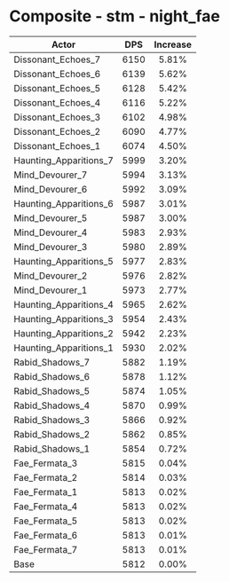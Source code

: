 # Composite - stm - night_fae
| Actor | DPS | Increase |
|---|:---:|:---:|
|Dissonant_Echoes_7|6150|5.81%|
|Dissonant_Echoes_6|6139|5.62%|
|Dissonant_Echoes_5|6128|5.42%|
|Dissonant_Echoes_4|6116|5.22%|
|Dissonant_Echoes_3|6102|4.98%|
|Dissonant_Echoes_2|6090|4.77%|
|Dissonant_Echoes_1|6074|4.50%|
|Haunting_Apparitions_7|5999|3.20%|
|Mind_Devourer_7|5994|3.13%|
|Mind_Devourer_6|5992|3.09%|
|Haunting_Apparitions_6|5987|3.01%|
|Mind_Devourer_5|5987|3.00%|
|Mind_Devourer_4|5983|2.93%|
|Mind_Devourer_3|5980|2.89%|
|Haunting_Apparitions_5|5977|2.83%|
|Mind_Devourer_2|5976|2.82%|
|Mind_Devourer_1|5973|2.77%|
|Haunting_Apparitions_4|5965|2.62%|
|Haunting_Apparitions_3|5954|2.43%|
|Haunting_Apparitions_2|5942|2.23%|
|Haunting_Apparitions_1|5930|2.02%|
|Rabid_Shadows_7|5882|1.19%|
|Rabid_Shadows_6|5878|1.12%|
|Rabid_Shadows_5|5874|1.05%|
|Rabid_Shadows_4|5870|0.99%|
|Rabid_Shadows_3|5866|0.92%|
|Rabid_Shadows_2|5862|0.85%|
|Rabid_Shadows_1|5854|0.72%|
|Fae_Fermata_3|5815|0.04%|
|Fae_Fermata_2|5814|0.03%|
|Fae_Fermata_1|5813|0.02%|
|Fae_Fermata_4|5813|0.02%|
|Fae_Fermata_5|5813|0.02%|
|Fae_Fermata_6|5813|0.01%|
|Fae_Fermata_7|5813|0.01%|
|Base|5812|0.00%|
